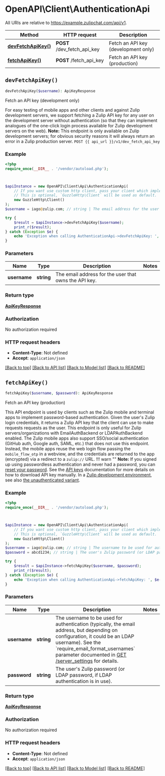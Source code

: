 # OpenAPI\Client\AuthenticationApi

All URIs are relative to https://example.zulipchat.com/api/v1.

Method | HTTP request | Description
------------- | ------------- | -------------
[**devFetchApiKey()**](AuthenticationApi.md#devFetchApiKey) | **POST** /dev_fetch_api_key | Fetch an API key (development only)
[**fetchApiKey()**](AuthenticationApi.md#fetchApiKey) | **POST** /fetch_api_key | Fetch an API key (production)


## `devFetchApiKey()`

```php
devFetchApiKey($username): ApiKeyResponse
```

Fetch an API key (development only)

For easy testing of mobile apps and other clients and against Zulip development servers, we support fetching a Zulip API key for any user on the development server without authentication (so that they can implement analogues of the one-click login process available for Zulip development servers on the web).  **Note:** This endpoint is only available on Zulip development servers; for obvious security reasons it will always return an error in a Zulip production server.  `POST {{ api_url }}/v1/dev_fetch_api_key`

### Example

```php
<?php
require_once(__DIR__ . '/vendor/autoload.php');



$apiInstance = new OpenAPI\Client\Api\AuthenticationApi(
    // If you want use custom http client, pass your client which implements `GuzzleHttp\ClientInterface`.
    // This is optional, `GuzzleHttp\Client` will be used as default.
    new GuzzleHttp\Client()
);
$username = iago@zulip.com; // string | The email address for the user that owns the API key.

try {
    $result = $apiInstance->devFetchApiKey($username);
    print_r($result);
} catch (Exception $e) {
    echo 'Exception when calling AuthenticationApi->devFetchApiKey: ', $e->getMessage(), PHP_EOL;
}
```

### Parameters

Name | Type | Description  | Notes
------------- | ------------- | ------------- | -------------
 **username** | **string**| The email address for the user that owns the API key. |

### Return type

[**ApiKeyResponse**](../Model/ApiKeyResponse.md)

### Authorization

No authorization required

### HTTP request headers

- **Content-Type**: Not defined
- **Accept**: `application/json`

[[Back to top]](#) [[Back to API list]](../../README.md#endpoints)
[[Back to Model list]](../../README.md#models)
[[Back to README]](../../README.md)

## `fetchApiKey()`

```php
fetchApiKey($username, $password): ApiKeyResponse
```

Fetch an API key (production)

This API endpoint is used by clients such as the Zulip mobile and terminal apps to implement password-based authentication.  Given the user's Zulip login credentials, it returns a Zulip API key that the client can use to make requests requests as the user.  This endpoint is only useful for Zulip servers/organizations with EmailAuthBackend or LDAPAuthBackend enabled.  The Zulip mobile apps also support SSO/social authentication (GitHub auth, Google auth, SAML, etc.) that does not use this endpoint.  Instead, the mobile apps reuse the web login flow passing the `mobile_flow_otp` in a webview, and the credentials are returned to the app (encrypted) via a redirect to a `zulip://` URL.  !!! warn \"\"     **Note:** If you signed up using passwordless authentication and     never had a password, you can [reset your password](/help/change-your-password).      See the [API keys](/api/api-keys) documentation for     more details on how to download API key manually.  In a [Zulip development environment](https://zulip.readthedocs.io/en/latest/development/overview.html), see also [the unauthenticated variant](/api/dev-fetch-api-key).

### Example

```php
<?php
require_once(__DIR__ . '/vendor/autoload.php');



$apiInstance = new OpenAPI\Client\Api\AuthenticationApi(
    // If you want use custom http client, pass your client which implements `GuzzleHttp\ClientInterface`.
    // This is optional, `GuzzleHttp\Client` will be used as default.
    new GuzzleHttp\Client()
);
$username = iago@zulip.com; // string | The username to be used for authentication (typically, the email address, but depending on configuration, it could be an LDAP username).  See the `require_email_format_usernames` parameter documented in [GET /server_settings](/api/get-server-settings) for details.
$password = abcd1234; // string | The user's Zulip password (or LDAP password, if LDAP authentication is in use).

try {
    $result = $apiInstance->fetchApiKey($username, $password);
    print_r($result);
} catch (Exception $e) {
    echo 'Exception when calling AuthenticationApi->fetchApiKey: ', $e->getMessage(), PHP_EOL;
}
```

### Parameters

Name | Type | Description  | Notes
------------- | ------------- | ------------- | -------------
 **username** | **string**| The username to be used for authentication (typically, the email address, but depending on configuration, it could be an LDAP username).  See the &#x60;require_email_format_usernames&#x60; parameter documented in [GET /server_settings](/api/get-server-settings) for details. |
 **password** | **string**| The user&#39;s Zulip password (or LDAP password, if LDAP authentication is in use). |

### Return type

[**ApiKeyResponse**](../Model/ApiKeyResponse.md)

### Authorization

No authorization required

### HTTP request headers

- **Content-Type**: Not defined
- **Accept**: `application/json`

[[Back to top]](#) [[Back to API list]](../../README.md#endpoints)
[[Back to Model list]](../../README.md#models)
[[Back to README]](../../README.md)
